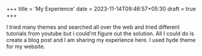+++
title = 'My Experience'
date = 2023-11-14T09:46:57+05:30
draft = true
+++

I tried many themes and searched all over the web and tried different tutorials from youtube but i could'nt figure out the solution. All I could do is create a blog post and I am sharing my experience here.
I used hyde theme for my website.
